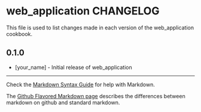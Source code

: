 web_application CHANGELOG
=========================

This file is used to list changes made in each version of the web_application cookbook.

0.1.0
-----
- [your_name] - Initial release of web_application

- - -
Check the [Markdown Syntax Guide](http://daringfireball.net/projects/markdown/syntax) for help with Markdown.

The [Github Flavored Markdown page](http://github.github.com/github-flavored-markdown/) describes the differences between markdown on github and standard markdown.

